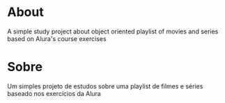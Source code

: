 # About
A simple study project about object oriented playlist of movies and series based on Alura's course exercises

# Sobre
Um simples projeto de estudos sobre uma playlist de filmes e séries baseado nos exercícios da Alura